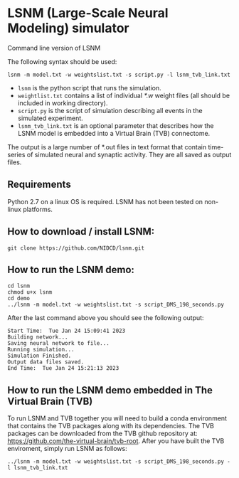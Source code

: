 # LSNM (Large-Scale Neural Modeling) simulator
Command line version of LSNM

The following syntax should be used:

```
lsnm -m model.txt -w weightslist.txt -s script.py -l lsnm_tvb_link.txt
```

* `lsnm` is the python script that runs the simulation.
* `weightlist.txt` contains a list of individual _*.w_ weight files (all should be included in working directory).
* `script.py` is the script of simulation describing all events in the simulated experiment.
* `lsnm_tvb_link.txt` is an optional parameter that describes how the LSNM model is embedded into a Virtual Brain (TVB) connectome.

The output is a large number of *.out files in text format that contain time-series of simulated neural and synaptic activity. They are all saved as output files.

## Requirements
Python 2.7 on a linux OS is required. LSNM has not been tested on non-linux platforms.

## How to download / install LSNM:
```
git clone https://github.com/NIDCD/lsnm.git
```

## How to run the LSNM demo:
```
cd lsnm
chmod u+x lsnm
cd demo
../lsnm -m model.txt -w weightslist.txt -s script_DMS_198_seconds.py
```

After the last command above you should see the following output:
```
Start Time:  Tue Jan 24 15:09:41 2023
Building network...
Saving neural network to file...
Running simulation...
Simulation Finished.
Output data files saved.
End Time:  Tue Jan 24 15:21:13 2023
```

## How to run the LSNM demo embedded in The Virtual Brain (TVB)
To run LSNM and TVB together you will need to build a conda environment that contains the TVB packages along with its dependencies. The TVB packages can be downloaded from the TVB github repository at: https://github.com/the-virtual-brain/tvb-root. After you have built the TVB enviroment, simply run LSNM as follows:
```
../lsnm -m model.txt -w weightslist.txt -s script_DMS_198_seconds.py -l lsnm_tvb_link.txt 
```
